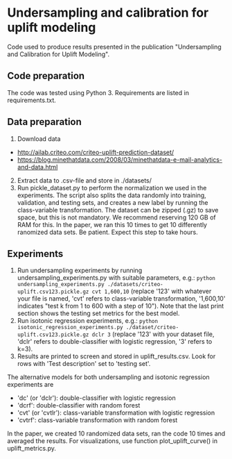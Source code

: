 # Undersampling and calibration for uplift modeling

Code used to produce results presented in the publication "Undersampling and Calibration for Uplift Modeling".


## Code preparation
The code was tested using Python 3. 
Requirements are listed in requirements.txt.


## Data preparation
1. Download data
 - http://ailab.criteo.com/criteo-uplift-prediction-dataset/
 - https://blog.minethatdata.com/2008/03/minethatdata-e-mail-analytics-and-data.html
2. Extract data to .csv-file and store in ./datasets/
3. Run pickle_dataset.py to perform the normalization we used in the experiments.
   The script also splits the data randomly into training, validation, and testing sets,
   and creates a new label by running the class-variable transformation.
   The dataset can be zipped (.gz) to save space, but this is not mandatory.
   We recommend reserving 120 GB of RAM for this.
   In the paper, we ran this 10 times to get 10 differently ranomized data sets.
   Be patient. Expect this step to take hours.

## Experiments
1. Run undersampling experiments by running undersampling_experiments.py with suitable
   parameters, e.g.:
   ```python undersampling_experiments.py ./datasets/criteo-uplift.csv123.pickle.gz cvt 1,600,10```
    (replace '123' with whatever your file is named, 'cvt' refers to class-variable
    transformation, '1,600,10' indicates "test k from 1 to 600 with a step of 10").
    Note that the last print section shows the testing set metrics for the best model.
2. Run isotonic regression experiments, e.g.:
   ```python isotonic_regression_experiments.py ./dataset/criteo-uplift.csv123.pickle.gz dclr 3```
   (replace '123' with your dataset file, 'dclr' refers to double-classifier with
   logistic regression, '3' refers to k=3).
3. Results are printed to screen and stored in uplift_results.csv. Look for rows with 
   'Test description' set to 'testing set'.

The alternative models for both undersampling and isotonic regression experiments are
 - 'dc' (or 'dclr'): double-classifier with logistic regression
 - 'dcrf': double-classifier with random forest
 - 'cvt' (or 'cvtlr'): class-variable transformation with logistic regression
 - 'cvtrf': class-variable transformation with random forest

In the paper, we created 10 randomized data sets, ran the code 10 times and averaged the results.
For visualizations, use function plot_uplift_curve() in uplift_metrics.py.

